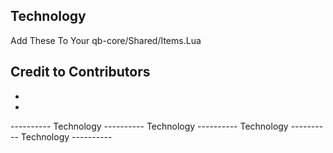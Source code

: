 ## Technology
Add These To Your qb-core/Shared/Items.Lua

## Credit to Contributors
 - 
 - 


----------  Technology  ----------  Technology  ----------  Technology  ----------  Technology  ----------


